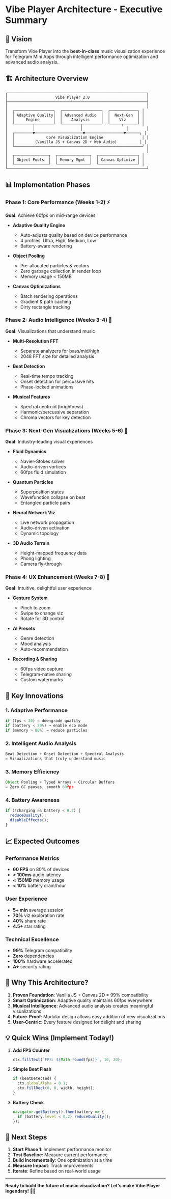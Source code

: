# Vibe Player Architecture - Executive Summary

## 🎯 Vision
Transform Vibe Player into the **best-in-class** music visualization experience for Telegram Mini Apps through intelligent performance optimization and advanced audio analysis.

## 🏗️ Architecture Overview

```
┌─────────────────────────────────────────────────────────────┐
│                     Vibe Player 2.0                         │
├─────────────────────────────────────────────────────────────┤
│                                                             │
│  ┌─────────────────┐  ┌─────────────────┐  ┌────────────┐ │
│  │ Adaptive Quality│  │ Advanced Audio  │  │  Next-Gen  │ │
│  │     Engine      │  │    Analysis     │  │    Viz     │ │
│  └────────┬────────┘  └────────┬────────┘  └─────┬──────┘ │
│           │                    │                   │        │
│  ┌────────▼─────────────────────▼─────────────────▼──────┐ │
│  │              Core Visualization Engine                 │ │
│  │         (Vanilla JS + Canvas 2D + Web Audio)          │ │
│  └────────────────────────────────────────────────────────┘ │
│                                                             │
│  ┌───────────────┐  ┌──────────────┐  ┌─────────────────┐ │
│  │ Object Pools  │  │ Memory Mgmt  │  │ Canvas Optimize │ │
│  └───────────────┘  └──────────────┘  └─────────────────┘ │
└─────────────────────────────────────────────────────────────┘
```

## 📊 Implementation Phases

### Phase 1: Core Performance (Weeks 1-2) ⚡
**Goal**: Achieve 60fps on mid-range devices

- **Adaptive Quality Engine**
  - Auto-adjusts quality based on device performance
  - 4 profiles: Ultra, High, Medium, Low
  - Battery-aware rendering
  
- **Object Pooling**
  - Pre-allocated particles & vectors
  - Zero garbage collection in render loop
  - Memory usage < 150MB

- **Canvas Optimizations**
  - Batch rendering operations
  - Gradient & path caching
  - Dirty rectangle tracking

### Phase 2: Audio Intelligence (Weeks 3-4) 🎵
**Goal**: Visualizations that understand music

- **Multi-Resolution FFT**
  - Separate analyzers for bass/mid/high
  - 2048 FFT size for detailed analysis
  
- **Beat Detection**
  - Real-time tempo tracking
  - Onset detection for percussive hits
  - Phase-locked animations

- **Musical Features**
  - Spectral centroid (brightness)
  - Harmonic/percussive separation
  - Chroma vectors for key detection

### Phase 3: Next-Gen Visualizations (Weeks 5-6) 🌟
**Goal**: Industry-leading visual experiences

- **Fluid Dynamics**
  - Navier-Stokes solver
  - Audio-driven vortices
  - 60fps fluid simulation

- **Quantum Particles**
  - Superposition states
  - Wavefunction collapse on beat
  - Entangled particle pairs

- **Neural Network Viz**
  - Live network propagation
  - Audio-driven activation
  - Dynamic topology

- **3D Audio Terrain**
  - Height-mapped frequency data
  - Phong lighting
  - Camera fly-through

### Phase 4: UX Enhancement (Weeks 7-8) 🎨
**Goal**: Intuitive, delightful user experience

- **Gesture System**
  - Pinch to zoom
  - Swipe to change viz
  - Rotate for 3D control

- **AI Presets**
  - Genre detection
  - Mood analysis
  - Auto-recommendation

- **Recording & Sharing**
  - 60fps video capture
  - Telegram-native sharing
  - Custom watermarks

## 🎯 Key Innovations

### 1. **Adaptive Performance**
```javascript
if (fps < 30) → downgrade quality
if (battery < 20%) → enable eco mode
if (memory > 80%) → reduce particles
```

### 2. **Intelligent Audio Analysis**
```javascript
Beat Detection + Onset Detection + Spectral Analysis
= Visualizations that truly understand music
```

### 3. **Memory Efficiency**
```javascript
Object Pooling + Typed Arrays + Circular Buffers
= Zero GC pauses, smooth 60fps
```

### 4. **Battery Awareness**
```javascript
if (!charging && battery < 0.2) {
  reduceQuality();
  disableEffects();
}
```

## 📈 Expected Outcomes

### Performance Metrics
- **60 FPS** on 80% of devices
- **< 100ms** audio latency
- **< 150MB** memory usage
- **< 10%** battery drain/hour

### User Experience
- **5+ min** average session
- **70%** viz exploration rate
- **40%** share rate
- **4.5+** star rating

### Technical Excellence
- **99%** Telegram compatibility
- **Zero** dependencies
- **100%** hardware accelerated
- **A+** security rating

## 🚀 Why This Architecture?

1. **Proven Foundation**: Vanilla JS + Canvas 2D = 99% compatibility
2. **Smart Optimization**: Adaptive quality maintains 60fps everywhere
3. **Musical Intelligence**: Advanced audio analysis creates meaningful visualizations
4. **Future-Proof**: Modular design allows easy addition of new visualizations
5. **User-Centric**: Every feature designed for delight and sharing

## 💡 Quick Wins (Implement Today!)

1. **Add FPS Counter**
   ```javascript
   ctx.fillText(`FPS: ${Math.round(fps)}`, 10, 20);
   ```

2. **Simple Beat Flash**
   ```javascript
   if (beatDetected) {
     ctx.globalAlpha = 0.1;
     ctx.fillRect(0, 0, width, height);
   }
   ```

3. **Battery Check**
   ```javascript
   navigator.getBattery().then(battery => {
     if (battery.level < 0.2) reduceQuality();
   });
   ```

## 🎪 Next Steps

1. **Start Phase 1**: Implement performance monitor
2. **Test Baseline**: Measure current performance
3. **Build Incrementally**: One optimization at a time
4. **Measure Impact**: Track improvements
5. **Iterate**: Refine based on real-world usage

---

**Ready to build the future of music visualization? Let's make Vibe Player legendary! 🚀🎵**
